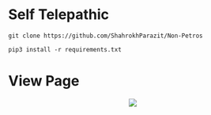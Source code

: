 # Self Telepathic
`
 git clone https://github.com/ShahrokhParazit/Non-Petros
`


`
 pip3 install -r requirements.txt
`
# View Page
<p align="center"><img align="center" src="https://profile-counter.glitch.me/{self}/count.svg" /></p>
